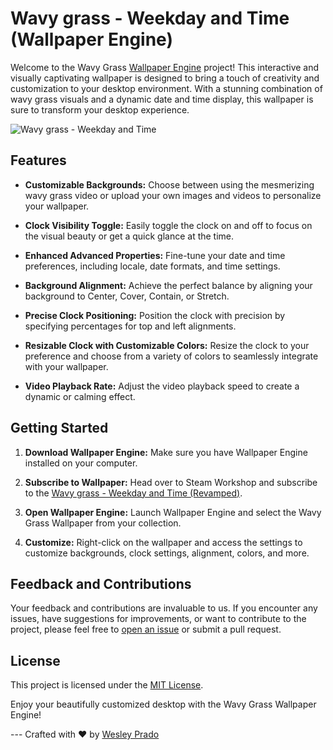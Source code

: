 # Wavy grass - Weekday and Time (Wallpaper Engine)

Welcome to the Wavy Grass [Wallpaper Engine](https://store.steampowered.com/app/431960/Wallpaper_Engine/) project! This interactive and visually captivating wallpaper is designed to bring a touch of creativity and customization to your desktop environment. With a stunning combination of wavy grass visuals and a dynamic date and time display, this wallpaper is sure to transform your desktop experience.

![Wavy grass - Weekday and Time](https://media.giphy.com/media/v1.Y2lkPTc5MGI3NjExbDV6ZzJ6cnN4cGM1dWhwaGJ6dTIwa2FoNzRybGVweTM4bm03MjJ0dCZlcD12MV9pbnRlcm5hbF9naWZfYnlfaWQmY3Q9Zw/5rIoHnaHTCOoMTVRCZ/giphy.gif)

## Features

- **Customizable Backgrounds:** Choose between using the mesmerizing wavy grass video or upload your own images and videos to personalize your wallpaper.
  
- **Clock Visibility Toggle:** Easily toggle the clock on and off to focus on the visual beauty or get a quick glance at the time.

- **Enhanced Advanced Properties:** Fine-tune your date and time preferences, including locale, date formats, and time settings.

- **Background Alignment:** Achieve the perfect balance by aligning your background to Center, Cover, Contain, or Stretch.

- **Precise Clock Positioning:** Position the clock with precision by specifying percentages for top and left alignments.

- **Resizable Clock with Customizable Colors:** Resize the clock to your preference and choose from a variety of colors to seamlessly integrate with your wallpaper.

- **Video Playback Rate:** Adjust the video playback speed to create a dynamic or calming effect.

## Getting Started

1. **Download Wallpaper Engine:** Make sure you have Wallpaper Engine installed on your computer.

2. **Subscribe to Wallpaper:** Head over to Steam Workshop and subscribe to the [Wavy grass - Weekday and Time (Revamped)](https://steamcommunity.com/sharedfiles/filedetails/?id=2884798032).

3. **Open Wallpaper Engine:** Launch Wallpaper Engine and select the Wavy Grass Wallpaper from your collection.

4. **Customize:** Right-click on the wallpaper and access the settings to customize backgrounds, clock settings, alignment, colors, and more.

## Feedback and Contributions

Your feedback and contributions are invaluable to us. If you encounter any issues, have suggestions for improvements, or want to contribute to the project, please feel free to [open an issue](https://github.com/YOUR_USERNAME/wavy-grass-wallpaper/issues) or submit a pull request.

## License

This project is licensed under the [MIT License](https://opensource.org/license/mit/).

Enjoy your beautifully customized desktop with the Wavy Grass Wallpaper Engine!

\---
Crafted with ❤️ by [Wesley Prado](https://github.com/wesley-prado)
